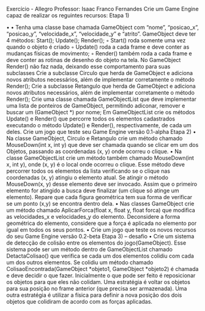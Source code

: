 Exercício - Allegro
Professor: Isaac Franco Fernandes
Crie um Game Engine capaz de realizar os reguintes recursos:
Etapa 1)

•
•
Tenha uma classe base chamada GameObject com “nome”, “posicao_x”, “posicao_y”,
“velocidade_x”, “velocidade_y” e “atrito”.
GameObject deve ter 4 métodos: Start(); Update(); Render();
◦ Start() roda somente uma vez quando o objeto é criado
◦ Update() roda a cada frame e deve conter as mudanças físicas de movimento;
◦ Render() também roda a cada frame e deve conter as rotinas de desenho do objeto na
tela. No GameObject Render() não faz nada, deixando esse comportamento para suas
subclasses
Crie a subclasse Circulo que herda de GameObject e adiciona novos atributos necessários,
além de implementar corretamente o método Render();
Crie a subclasse Retangulo que herda de GameObject e adiciona novos atributos
necessários, além de implementar corretamente o método Render();
Crie uma classe chamada GameObjectList que deve implementar uma lista de ponteiros de
GameObject, permitindo adiconar, remover e buscar um (GameObject *) por nome;
Em GameObjectList crie os métodos Update() e Render() que percorre todos os elementos
cadastrados executando o método Update() e Render(), respectivamente, de cada um deles.
Crie um jogo que teste seu Game Engine versão 0.1-alpha
Etapa 2)
• Na classe GameObject, Circulo e Retangulo crie um método chamado MouseDown(int x, int
y) que deve ser chamada quando se clicar em um dos Objetos, passando as coordenadas (x,
y) onde ocorreu o clique.
• Na classe GameObjectList crie um método também chamado MouseDown(int x, int y), onde
(x, y) é o local onde ocorreu o clique. Esse método deve percorrer todos os elementos da
lista verificando se o clique nas coordenadas (x, y) atingiu o elemento atual. Se atingir o
método MouseDown(x, y) desse elemento deve ser invocado. Assim que o primeiro
elemento for atingido a busca deve finalizar (um clique só atinge um elemento). Repare que
cada figura geométrica tem sua forma de verificar se um ponto (x,y) se encontra dentro dela.
• Nas classes GameObject crie um método chamado AplicarForca(float x, float y, float forca)
que modifica as velocidades_x e velocidades_y do elemento. Deconsidere a forma
geométrica do elemento, considere que a força é aplicada no elemento por igual em todos os
seus pontos.
• Crie um jogo que teste os novos recursos do seu Game Engine versão 0.2-beta
Etapa 3) – desafio
• Crie um sistema de detecção de colisão entre os elementos do jogo(GameObject). Esse
sistema pode ser um método dentro de GameObjectList chamado DetactaColisao() que
verifica se cada um dos elementos colidiu com cada um dos outros elementos. Se colidiu um
método chamado ColisaoEncontrada(GameObject *objeto1, GameObject *objeto2) é
chamada e deve decidir o que fazer. Inicialmente o que pode ser feito é reposicionar os
objetos para que eles não colidam. Uma estratégia é voltar os objetos para sua posição no
frame anterior (que precisa ser armazenada). Uma outra estratégia é utilizar a física para
definir a nova posição dos dois objetos que colidiram de acordo com as forças aplicadas.
